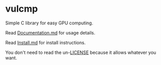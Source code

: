 # vulcmp

Simple C library for easy GPU computing. 

Read [Documentation.md](https://github.com/Doi6doi/vulcmp/blob/main/Documentation.md) for usage details.

Read [Install.md](https://github.com/Doi6doi/vulcmp/blob/main/Install.md) for install instructions.

You don't need to read the un-[LICENSE](https://github.com/Doi6doi/vulcmp/blob/main/LICENSE) because it allows whatever you want.
